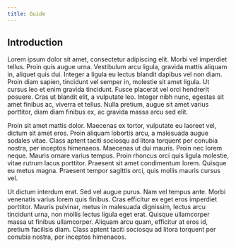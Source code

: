 ```yaml
---
title: Guide
---
```


## Introduction

Lorem ipsum dolor sit amet, consectetur adipiscing elit. Morbi vel imperdiet tellus. Proin quis augue urna. Vestibulum arcu ligula, gravida mattis aliquam in, aliquet quis dui. Integer a ligula eu lectus blandit dapibus vel non diam. Proin diam sapien, tincidunt vel semper in, molestie sit amet ligula. Ut cursus leo et enim gravida tincidunt. Fusce placerat vel orci hendrerit posuere. Cras ut blandit elit, a vulputate leo. Integer nibh nunc, egestas sit amet finibus ac, viverra et tellus. Nulla pretium, augue sit amet varius porttitor, diam diam finibus ex, ac gravida massa arcu sed elit.

Proin sit amet mattis dolor. Maecenas ex tortor, vulputate eu laoreet vel, dictum sit amet eros. Proin aliquam lobortis arcu, a malesuada augue sodales vitae. Class aptent taciti sociosqu ad litora torquent per conubia nostra, per inceptos himenaeos. Maecenas ut dui mauris. Proin nec lorem neque. Mauris ornare varius tempus. Proin rhoncus orci quis ligula molestie, vitae rutrum lacus porttitor. Praesent sit amet condimentum lorem. Quisque eu metus magna. Praesent tempor sagittis orci, quis mollis mauris cursus vel.

Ut dictum interdum erat. Sed vel augue purus. Nam vel tempus ante. Morbi venenatis varius lorem quis finibus. Cras efficitur ex eget eros imperdiet porttitor. Mauris pulvinar, metus in malesuada dignissim, lectus arcu tincidunt urna, non mollis lectus ligula eget erat. Quisque ullamcorper massa ut finibus ullamcorper. Aliquam arcu quam, efficitur at eros id, pretium facilisis diam. Class aptent taciti sociosqu ad litora torquent per conubia nostra, per inceptos himenaeos.
